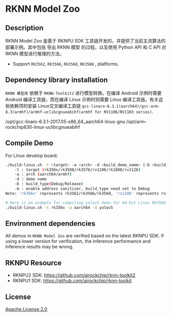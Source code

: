 # RKNN Model Zoo

## Description
RKNN Model Zoo 是基于 RKNPU SDK 工具链开发的，并提供了当前主流算法的部署示例。其中包括 导出 RKNN 模型 的过程，以及使用 Python API 和 C API 对 RKNN 模型进行推理的方法。
- Support `RK3562`, `RK3566`, `RK3568`, `RK3588` ,  platforms. 

## Dependency library installation

`RKNN 模型库` 依赖于 `RKNN-Toolkit2` 进行模型转换。在编译 Android 示例时需要 Android 编译工具链，而在编译 Linux 示例时则需要 Linux 编译工具链。有关这些依赖项的安装
Linux交叉编译工具链 `gcc-linaro-6.3.1(aarch64)/gcc-arm-8.3(armhf)/armhf-uclibcgnueabihf(armhf for RV1106/RV1103 series)`.

/opt/gcc-linaro-6.3.1-2017.05-x86_64_aarch64-linux-gnu
/opt/arm-rockchip830-linux-uclibcgnueabihf


## Compile Demo

For Linux develop board:

```sh
./build-linux.sh -t <target> -a <arch> -d <build_demo_name> [-b <build_type>] [-m]
    -t : target (rk356x/rk3588/rk3576/rv1106/rk1808/rv1126)
    -a : arch (aarch64/armhf)
    -d : demo name
    -b : build_type(Debug/Release)
    -m : enable address sanitizer, build_type need set to Debug
Note: 'rk356x' represents rk3562/rk3566/rk3568, 'rv1106' represents rv1103/rv1106, 'rv1126' represents rv1109/rv1126

# Here is an example for compiling yolov5 demo for 64-bit Linux RK3566.
./build-linux.sh -t rk356x -a aarch64 -d yolov5
```

## Environment dependencies

All demos in `RKNN Model Zoo` are verified based on the latest RKNPU SDK. If using a lower version for verification, the inference performance and inference results may be wrong.



## RKNPU Resource

- RKNPU2 SDK: https://github.com/airockchip/rknn-toolkit2
- RKNPU1 SDK: https://github.com/airockchip/rknn-toolkit



## License

[Apache License 2.0](./LICENSE)

